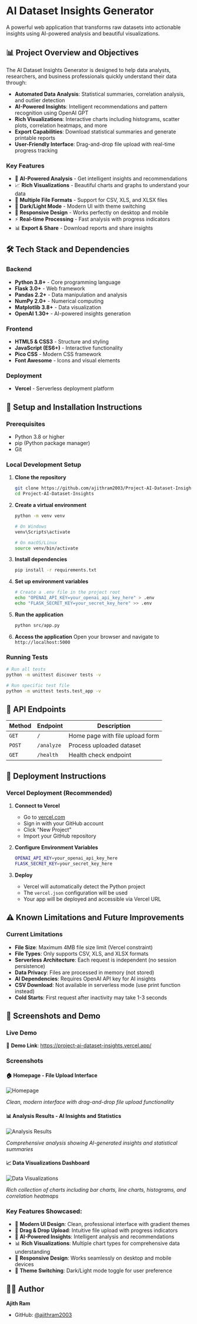 ﻿# AI Dataset Insights Generator

A powerful web application that transforms raw datasets into actionable insights using AI-powered analysis and beautiful visualizations.

## 📊 Project Overview and Objectives

The AI Dataset Insights Generator is designed to help data analysts, researchers, and business professionals quickly understand their data through:

- **Automated Data Analysis**: Statistical summaries, correlation analysis, and outlier detection
- **AI-Powered Insights**: Intelligent recommendations and pattern recognition using OpenAI GPT
- **Rich Visualizations**: Interactive charts including histograms, scatter plots, correlation heatmaps, and more
- **Export Capabilities**: Download statistical summaries and generate printable reports
- **User-Friendly Interface**: Drag-and-drop file upload with real-time progress tracking

### Key Features
- 🧠 **AI-Powered Analysis** - Get intelligent insights and recommendations
- 📈 **Rich Visualizations** - Beautiful charts and graphs to understand your data
- 📁 **Multiple File Formats** - Support for CSV, XLS, and XLSX files
- 🌙 **Dark/Light Mode** - Modern UI with theme switching
- 📱 **Responsive Design** - Works perfectly on desktop and mobile
- ⚡ **Real-time Processing** - Fast analysis with progress indicators
- 📊 **Export & Share** - Download reports and share insights

## 🛠 Tech Stack and Dependencies

### Backend
- **Python 3.8+** - Core programming language
- **Flask 3.0+** - Web framework
- **Pandas 2.2+** - Data manipulation and analysis
- **NumPy 2.0+** - Numerical computing
- **Matplotlib 3.8+** - Data visualization
- **OpenAI 1.30+** - AI-powered insights generation

### Frontend
- **HTML5 & CSS3** - Structure and styling
- **JavaScript (ES6+)** - Interactive functionality
- **Pico CSS** - Modern CSS framework
- **Font Awesome** - Icons and visual elements

### Deployment
- **Vercel** - Serverless deployment platform


## 🚀 Setup and Installation Instructions

### Prerequisites
- Python 3.8 or higher
- pip (Python package manager)
- Git

### Local Development Setup

1. **Clone the repository**
   ```bash
   git clone https://github.com/ajithram2003/Project-AI-Dataset-Insights.git
   cd Project-AI-Dataset-Insights
   ```

2. **Create a virtual environment**
   ```bash
   python -m venv venv
   
   # On Windows
   venv\Scripts\activate
   
   # On macOS/Linux
   source venv/bin/activate
   ```

3. **Install dependencies**
   ```bash
   pip install -r requirements.txt
   ```

4. **Set up environment variables**
   ```bash
   # Create a .env file in the project root
   echo "OPENAI_API_KEY=your_openai_api_key_here" > .env
   echo "FLASK_SECRET_KEY=your_secret_key_here" >> .env
   ```

5. **Run the application**
   ```bash
   python src/app.py
   ```

6. **Access the application**
   Open your browser and navigate to `http://localhost:5000`

### Running Tests
```bash
# Run all tests
python -m unittest discover tests -v

# Run specific test file
python -m unittest tests.test_app -v
```

## 🔌 API Endpoints

| Method | Endpoint | Description |
|--------|----------|-------------|
| `GET` | `/` | Home page with file upload form |
| `POST` | `/analyze` | Process uploaded dataset |
| `GET` | `/health` | Health check endpoint |

## 🚀 Deployment Instructions

### Vercel Deployment (Recommended)

1. **Connect to Vercel**
   - Go to [vercel.com](https://vercel.com)
   - Sign in with your GitHub account
   - Click "New Project"
   - Import your GitHub repository

2. **Configure Environment Variables**
   ```bash
   OPENAI_API_KEY=your_openai_api_key_here
   FLASK_SECRET_KEY=your_secret_key_here
   ```

3. **Deploy**
   - Vercel will automatically detect the Python project
   - The `vercel.json` configuration will be used
   - Your app will be deployed and accessible via Vercel URL


## ⚠️ Known Limitations and Future Improvements

### Current Limitations
- **File Size**: Maximum 4MB file size limit (Vercel constraint)
- **File Types**: Only supports CSV, XLS, and XLSX formats
- **Serverless Architecture**: Each request is independent (no session persistence)
- **Data Privacy**: Files are processed in memory (not stored)
- **AI Dependencies**: Requires OpenAI API key for AI insights
- **CSV Download**: Not available in serverless mode (use print function instead)
- **Cold Starts**: First request after inactivity may take 1-3 seconds

## 📸 Screenshots and Demo

### Live Demo
🔗 **Demo Link**: https://project-ai-dataset-insights.vercel.app/

### Screenshots

#### 🏠 Homepage - File Upload Interface
![Homepage](https://github.com/ajithram2003/Project-AI-Dataset-Insights/blob/main/docs/images/homepage.jpeg?raw=true)

*Clean, modern interface with drag-and-drop file upload functionality*

#### 📊 Analysis Results - AI Insights and Statistics
![Analysis Results](https://github.com/ajithram2003/Project-AI-Dataset-Insights/blob/main/docs/images/analysis-results.jpeg?raw=true)

*Comprehensive analysis showing AI-generated insights and statistical summaries*

#### 📈 Data Visualizations Dashboard
![Data Visualizations](https://github.com/ajithram2003/Project-AI-Dataset-Insights/blob/main/docs/images/data-visualizations.jpeg?raw=true)

*Rich collection of charts including bar charts, line charts, histograms, and correlation heatmaps*

### Key Features Showcased:
- 🎨 **Modern UI Design**: Clean, professional interface with gradient themes
- 📁 **Drag & Drop Upload**: Intuitive file upload with progress indicators
- 🧠 **AI-Powered Insights**: Intelligent analysis and recommendations
- 📊 **Rich Visualizations**: Multiple chart types for comprehensive data understanding
- 📱 **Responsive Design**: Works seamlessly on desktop and mobile devices
- 🌙 **Theme Switching**: Dark/Light mode toggle for user preference


## 👨‍💻 Author

**Ajith Ram**
- GitHub: [@ajithram2003](https://github.com/ajithram2003)
